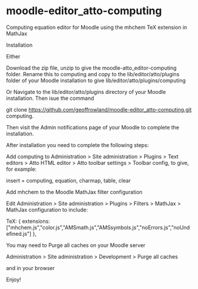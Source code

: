moodle-editor_atto-computing
============================

Computing equation editor for Moodle using the mhchem TeX extension in MathJax

Installation

Either

Download the zip file, unzip to give the moodle-atto_editor-computing folder. Rename this to computing and copy to the lib/editor/atto/plugins folder of your Moodle installation to give lib/editor/atto/plugins/computing

Or
Navigate to the lib/editor/atto/plugins directory of your Moodle installation. Then isue the command

git clone https://github.com/geoffrowland/moodle-editor_atto-computing.git computing.

Then visit the Admin notifications page of your Moodle to complete the installation.

After installation you need to complete the following steps:

Add computing to Administration > Site administration > Plugins > Text editors > Atto HTML editor > Atto toolbar settings > Toolbar config, to give, for example:

insert = computing, equation, charmap, table, clear

Add mhchem to the Moodle MathJax filter configuration

Edit Administration > Site administration > Plugins > Filters > MathJax > MathJax configuration to include:

TeX: {
  extensions: ["mhchem.js","color.js","AMSmath.js","AMSsymbols.js","noErrors.js","noUndefined.js"]
},

You may need to Purge all caches on your Moodle server

Administration > Site administration > Development > Purge all caches

and in your browser

Enjoy!






